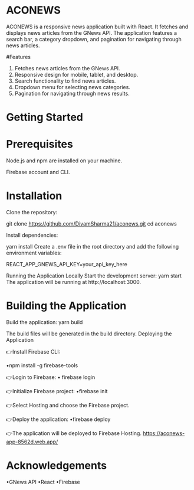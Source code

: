 # ACONEWS
ACONEWS is a responsive news application built with React. It fetches and displays news articles from the GNews API. The application features a search bar, a category dropdown, and pagination for navigating through news articles.

#Features
1. Fetches news articles from the GNews API.
2. Responsive design for mobile, tablet, and desktop.
3. Search functionality to find news articles.
3. Dropdown menu for selecting news categories.
4. Pagination for navigating through news results.

# Getting Started

# Prerequisites
Node.js and npm are installed on your machine.

Firebase account and CLI.

# Installation
Clone the repository:

git clone https://github.com/DivamSharma21/aconews.git
cd aconews

Install dependencies:

 yarn install
Create a .env file in the root directory and add the following environment variables:

REACT_APP_GNEWS_API_KEY=your_api_key_here

Running the Application Locally
Start the development server:
yarn start
The application will be running at http://localhost:3000.

# Building the Application
Build the application:
yarn build

The build files will be generated in the build directory.
  Deploying the Application

 👉Install Firebase CLI:

   •npm install -g firebase-tools

 👉Login to Firebase:
   • firebase login

 👉Initialize Firebase project:
    •firebase init
 
 👉Select Hosting and choose the Firebase project.

 👉Deploy the application:
   •firebase deploy

👉The application will be deployed to Firebase Hosting. https://aconews-app-8562d.web.app/

# Acknowledgements
   •GNews API
   •React
   •Firebase
